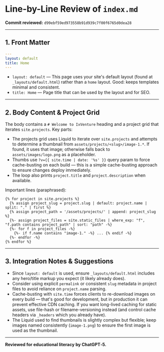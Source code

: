 # Line-by-Line Review of `index.md`

**Commit reviewed:** `d99ebf59ed973558b91d939c7f00f6765d0dea28`

---

## 1. Front Matter

```yaml
---
layout: default
title: Home
---
```
- `layout: default` — This page uses your site's default layout (found at `_layouts/default.html`) rather than a `home` layout. Good: keeps templates minimal and consistent.
- `title: Home` — Page title that can be used by the layout and for SEO.

---

## 2. Body Content & Project Grid

The body contains a `# Welcome to IxVenture` heading and a project grid that iterates `site.projects`. Key parts:

- The projects grid uses Liquid to iterate over `site.projects` and attempts to determine a thumbnail from `assets/projects/<slug>/image-1.*`. If found, it uses that image; otherwise falls back to `assets/images/logo.png` as a placeholder.
- Thumbs use `?v={{ site.time | date: '%s' }}` query param to force cache-busting on each build — this is a simple cache-busting approach to ensure changes deploy immediately.
- The loop also prints `project.title` and `project.description` when available.

Important lines (paraphrased):

```liquid
{% for project in site.projects %}
  {% assign project_slug = project.slug | default: project.name | split: "." | first %}
  {% assign project_path = '/assets/projects/' | append: project_slug %}
  {%- assign project_files = site.static_files | where_exp: "f", "f.path contains project_path" | sort: "path" -%}
  {%- for f in project_files -%}
    {%- if f.name contains "image-1." -%} ... {% endif -%}
  {%- endfor -%}
{% endfor %}
```

---

## 3. Integration Notes & Suggestions

- Since `layout: default` is used, ensure `_layouts/default.html` includes any hero/title markup you expect (it likely already does).
- Consider using explicit `permalink` or consistent `slug` metadata in project files to avoid reliance on `project.name` parsing.
- Cache-busting with `site.time` forces clients to re-download images on every build — that's good for development, but in production it can prevent effective CDN caching. If you want long-lived caching for static assets, use file-hash or filename-versioning instead (and control cache headers via `_headers` which you already have).
- The Liquid used to find thumbnails is slightly complex but flexible; keep images named consistently (`image-1.png`) to ensure the first image is used as the thumbnail.

---

**Reviewed for educational literacy by ChatGPT‑5.**
